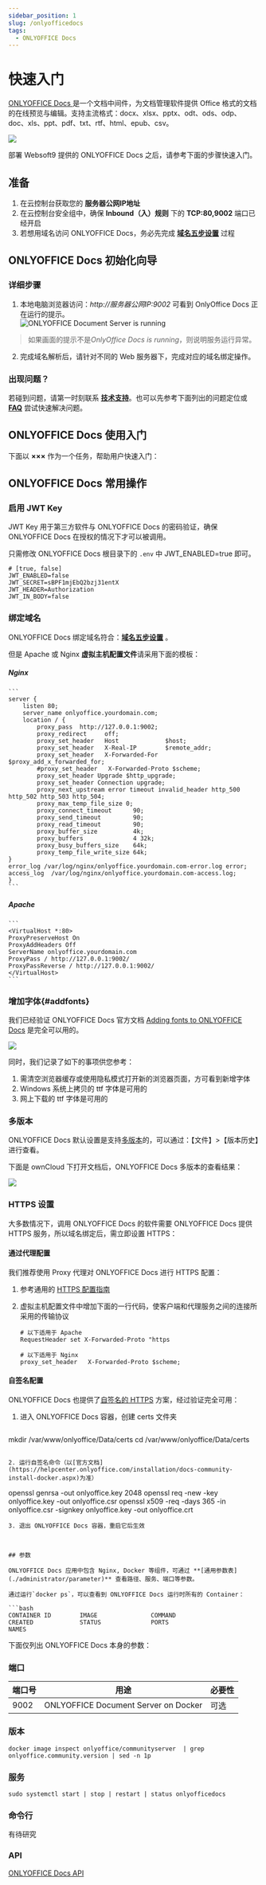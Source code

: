```yaml
---
sidebar_position: 1
slug: /onlyofficedocs
tags:
  - ONLYOFFICE Docs
---
```


# 快速入门

[ONLYOFFICE Docs ](https://www.onlyoffice.com/zh/office-suite.aspx) 是一个文档中间件，为文档管理软件提供 Office 格式的文档的在线预览与编辑。支持主流格式：docx、xlsx、pptx、odt、ods、odp、doc、xls、ppt、pdf、txt、rtf、html、epub、csv。

![](https://libs.websoft9.com/Websoft9/DocsPicture/zh/onlyoffice/onlyofficedocs-gui-websoft9.png)

部署 Websoft9 提供的 ONLYOFFICE Docs 之后，请参考下面的步骤快速入门。

## 准备

1. 在云控制台获取您的 **服务器公网IP地址** 
2. 在云控制台安全组中，确保 **Inbound（入）规则** 下的 **TCP:80,9002** 端口已经开启 
3. 若想用域名访问  ONLYOFFICE Docs，务必先完成 **[域名五步设置](./administrator/domain_step)** 过程


## ONLYOFFICE Docs 初始化向导

### 详细步骤

1. 本地电脑浏览器访问：*http://服务器公网IP:9002* 可看到 OnlyOffice Docs 正在运行的提示。  
   ![ONLYOFFICE Document Server is running](https://libs.websoft9.com/Websoft9/DocsPicture/zh/onlyoffice/onlyoffice-dkisrunning-websoft9.png)

> 如果画面的提示不是*OnlyOffice Docs is running*，则说明服务运行异常。

2. 完成域名解析后，请针对不同的 Web 服务器下，完成对应的域名绑定操作。


### 出现问题？

若碰到问题，请第一时刻联系 **[技术支持](./helpdesk)**。也可以先参考下面列出的问题定位或  **[FAQ](./faq#setup)** 尝试快速解决问题。

## ONLYOFFICE Docs 使用入门

下面以 **×××** 作为一个任务，帮助用户快速入门：

## ONLYOFFICE Docs 常用操作

### 启用 JWT Key

JWT Key 用于第三方软件与 ONLYOFFICE Docs 的密码验证，确保 ONLYOFFICE Docs 在授权的情况下才可以被调用。   

只需修改 ONLYOFFICE Docs  根目录下的 `.env` 中 JWT_ENABLED=true 即可。  

```
# [true, false]
JWT_ENABLED=false
JWT_SECRET=sBPF1mjEbQ2bzj31entX
JWT_HEADER=Authorization
JWT_IN_BODY=false
```

### 绑定域名

ONLYOFFICE Docs 绑定域名符合：**[域名五步设置](./administrator/domain_step)** 。  

但是 Apache 或 Nginx **虚拟主机配置文件**请采用下面的模板：

##### Nginx
    ```
    server {
        listen 80;
        server_name onlyoffice.yourdomain.com;
        location / {
            proxy_pass  http://127.0.0.1:9002;
            proxy_redirect     off;
            proxy_set_header   Host             $host;
            proxy_set_header   X-Real-IP        $remote_addr;
            proxy_set_header   X-Forwarded-For  $proxy_add_x_forwarded_for;
            #proxy_set_header   X-Forwarded-Proto $scheme;
            proxy_set_header Upgrade $http_upgrade;
            proxy_set_header Connection upgrade;
            proxy_next_upstream error timeout invalid_header http_500 http_502 http_503 http_504;
            proxy_max_temp_file_size 0;
            proxy_connect_timeout      90;
            proxy_send_timeout         90;
            proxy_read_timeout         90;
            proxy_buffer_size          4k;
            proxy_buffers              4 32k;
            proxy_busy_buffers_size    64k;
            proxy_temp_file_write_size 64k;
    }
    error_log /var/log/nginx/onlyoffice.yourdomain.com-error.log error;
    access_log  /var/log/nginx/onlyoffice.yourdomain.com-access.log;
    }
    ```

##### Apache

    ```
    <VirtualHost *:80>
    ProxyPreserveHost On
    ProxyAddHeaders Off
    ServerName onlyoffice.yourdomain.com
    ProxyPass / http://127.0.0.1:9002/
    ProxyPassReverse / http://127.0.0.1:9002/
    </VirtualHost>
    ```

### 增加字体{#addfonts}

我们已经验证 ONLYOFFICE Docs 官方文档 [Adding fonts to ONLYOFFICE Docs](https://helpcenter.onlyoffice.com/installation/docs-community-install-fonts-linux.aspx) 是完全可以用的。 

![](https://libs.websoft9.com/Websoft9/DocsPicture/zh/onlyoffice/onlyofficedocs-addfonts-websoft9.png)

同时，我们记录了如下的事项供您参考：

1. 需清空浏览器缓存或使用隐私模式打开新的浏览器页面，方可看到新增字体
2. Windows 系统上拷贝的 ttf 字体是可用的
3. 网上下载的 ttf 字体是可用的

### 多版本

ONLYOFFICE Docs 默认设置是支持[多版本](https://helpcenter.onlyoffice.com/onlyoffice-editors/onlyoffice-document-editor/HelpfulHints/VersionHistory.aspx)的，可以通过：【文件】>【版本历史】进行查看。  

下面是 ownCloud 下打开文档后，ONLYOFFICE Docs 多版本的查看结果：  

![](https://libs.websoft9.com/Websoft9/DocsPicture/zh/onlyoffice/onlyofficedocs-docsversions-websoft9.png)


### HTTPS 设置

大多数情况下，调用 ONLYOFFICE Docs 的软件需要 ONLYOFFICE Docs 提供 HTTPS 服务，所以域名绑定后，需立即设置 HTTPS：

#### 通过代理配置

我们推荐使用 Proxy 代理对 ONLYOFFICE Docs 进行 HTTPS 配置：

1. 参考通用的 [HTTPS 配置指南](./administrator/domain_https)

2. 虚拟主机配置文件中增加下面的一行代码，使客户端和代理服务之间的连接所采用的传输协议
   ```
   # 以下适用于 Apache
   RequestHeader set X-Forwarded-Proto "https

   # 以下适用于 Nginx
   proxy_set_header   X-Forwarded-Proto $scheme;
   ```

#### 自签名配置

ONLYOFFICE Docs 也提供了[自签名的 HTTPS](https://helpcenter.onlyoffice.com/installation/docs-community-install-docker.aspx) 方案，经过验证完全可用：

1. 进入 ONLYOFFICE Docs 容器，创建 certs 文件夹
   ```
  mkdir /var/www/onlyoffice/Data/certs
  cd /var/www/onlyoffice/Data/certs
   ```

2. 运行自签名命令（以[官方文档](https://helpcenter.onlyoffice.com/installation/docs-community-install-docker.aspx)为准）
   ```
   openssl genrsa -out onlyoffice.key 2048
   openssl req -new -key onlyoffice.key -out onlyoffice.csr
   openssl x509 -req -days 365 -in onlyoffice.csr -signkey onlyoffice.key -out onlyoffice.crt
   ```
3. 退出 ONLYOFFICE Docs 容器，重启它后生效



## 参数

ONLYOFFICE Docs 应用中包含 Nginx, Docker 等组件，可通过 **[通用参数表](./administrator/parameter)** 查看路径、服务、端口等参数。

通过运行`docker ps`，可以查看到 ONLYOFFICE Docs 运行时所有的 Container：

```bash
CONTAINER ID        IMAGE               COMMAND                  CREATED             STATUS              PORTS                                NAMES
```

下面仅列出 ONLYOFFICE Docs  本身的参数：

### 端口

| 端口号 | 用途                                          | 必要性 |
| ------ | --------------------------------------------- | ------ |
| 9002   | ONLYOFFICE Document Server on Docker | 可选   |

### 版本

```shell
docker image inspect onlyoffice/communityserver  | grep onlyoffice.community.version | sed -n 1p
```

### 服务

```shell
sudo systemctl start | stop | restart | status onlyofficedocs
```

### 命令行

有待研究

### API

[ONLYOFFICE Docs API](https://api.onlyoffice.com/editors/basic)

